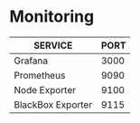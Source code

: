 # Monitoring

| SERVICE           | PORT |
| ----------------- | ---- |
| Grafana           | 3000 |
| Prometheus        | 9090 |
| Node Exporter     | 9100 |
| BlackBox Exporter | 9115 |